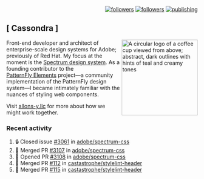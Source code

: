 <p align="right"><a rel="me" href="https://front-end.social/@castastrophe">
    <img alt="followers" title="Follow me on Mastodon" src="https://img.shields.io/mastodon/follow/109297102751309835?domain=https%3A%2F%2Ffront-end.social&label=Follow&logo=mastodon&logoColor=white&style=for-the-badge&labelColor=008080&color=006969"/></a>
  <a href="https://codepen.io/castastrophe/">
    <img alt="followers" title="Follow me on CodePen" src="https://img.shields.io/badge/23-1?color=640464&labelColor=7c007c&style=for-the-badge&logo=codepen&label=Follow"/></a>
<a href="https://castastrophe.medium.com/">
    <img alt="publishing" title="View articles on Medium" src="https://img.shields.io/badge/107-1?color=666&labelColor=444&label=subscribe&logo=medium&logoColor=white&style=for-the-badge"/></a>
</p>

## [&nbsp;Cassondra&nbsp;]

<img align="right" src="https://github-production-user-asset-6210df.s3.amazonaws.com/1840295/253016758-ba468774-1cd3-42c2-8f43-947b5eeb5edf.png" height="200" alt="A circular logo of a coffee cup viewed from above; abstract, dark outlines with hints of teal and creamy tones">

Front-end developer and architect of enterprise-scale design systems for Adobe; previously of Red Hat. My focus at the moment is the [Spectrum design system](https://github.com/adobe/spectrum-css). As a founding contributor to the [PatternFly&nbsp;Elements](https://github.com/patternfly/patternfly-elements) project&mdash;a community implementation of the PatternFly design system&mdash;I became intimately familiar with the nuances of styling web components.

Visit [allons-y.llc](http://allons-y.llc/) for more about how we might work together.

### Recent activity

<!--START_SECTION:activity-->
1. 🔒 Closed issue [#3061](https://github.com/adobe/spectrum-css/issues/3061) in [adobe/spectrum-css](https://github.com/adobe/spectrum-css)
2. 🎉 Merged PR [#3107](https://github.com/adobe/spectrum-css/pull/3107) in [adobe/spectrum-css](https://github.com/adobe/spectrum-css)
3. 💪 Opened PR [#3108](https://github.com/adobe/spectrum-css/pull/3108) in [adobe/spectrum-css](https://github.com/adobe/spectrum-css)
4. 🎉 Merged PR [#112](https://github.com/castastrophe/stylelint-header/pull/112) in [castastrophe/stylelint-header](https://github.com/castastrophe/stylelint-header)
5. 🎉 Merged PR [#115](https://github.com/castastrophe/stylelint-header/pull/115) in [castastrophe/stylelint-header](https://github.com/castastrophe/stylelint-header)
<!--END_SECTION:activity-->
